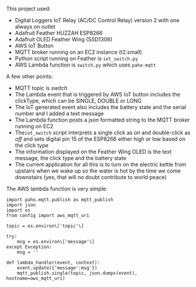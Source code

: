 This project used:
- Digital Loggers IoT Relay (AC/DC Control Relay) version 2 with one always on outlet
- Adafruit Feather HUZZAH ESP8266
- Adafruit OLED Feather Wing (SSD1306)
- AWS IoT Button
- MQTT broker running on an EC2 instance (t2.small)
- Python script running on Feather is `iot_switch.py`
- AWS Lambda function is `switch.py` which uses `paho-mqtt`

A few other points:
- MQTT topic is *switch*
- The Lambda event that is triggered by AWS IoT button includes the clickType, which can be SINGLE, DOUBLE or LONG
- The IoT generated event also includes the battery state and the serial number and I added a text message
- The Lambda function posts a json formatted string to the MQTT broker running on EC2
- The`iot_switch` script interprets a single click as *on* and double-click as *off* and sets digital pin 15 of the ESP8266 either high or low based on the click type
- The information displayed on the Feather Wing OLED is the text message, the click type and the battery state
- The current application for all this is to turn on the electric kettle from upstairs when we wake up so the water is hot by the time we come downstairs (yes, that will no doubt contribute to world peace)

The AWS lambda function is very simple:

    import paho.mqtt.publish as mqtt_publish
    import json
    import os
    from config import aws_mqtt_uri
    
    topic = os.environ\['topic'\]
    
    try:
        msg = os.environ\['message'\]
    except Exception:
        msg = ''
        
    def lambda_handler(event, context):
        event.update({'message':msg'})
        mqtt_publish.single(topic, json.dumps(event), hostname=aws_mqtt_uri)
        
        
